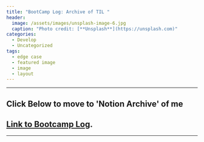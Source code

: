 ```yaml
---
title: "BootCamp Log: Archive of TIL "
header:
  image: /assets/images/unsplash-image-6.jpg
  caption: "Photo credit: [**Unsplash**](https://unsplash.com)"
categories:
  - Develop
  - Uncategorized
tags:
  - edge case
  - featured image
  - image
  - layout
---
```

* * *

## Click Below to move to 'Notion Archive' of me

## [Link to Bootcamp Log](https://peridot-beef-71d.notion.site/Software-Engineering-Bootcamp-1bc412d2403543eaadf401a5b956add1).

* * * 